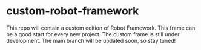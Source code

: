# custom-robot-framework
This repo will contain a custom edition of Robot Framework. This frame can be a good start for every new project.
The custom frame is still under development. The main branch will be updated soon, so stay tuned!
